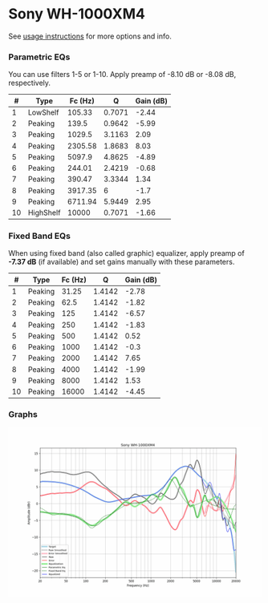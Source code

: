 # Sony WH-1000XM4
See [usage instructions](https://github.com/jaakkopasanen/AutoEq#usage) for more options and info.

### Parametric EQs
You can use filters 1-5 or 1-10. Apply preamp of -8.10 dB or -8.08 dB, respectively.

|   # | Type      |   Fc (Hz) |      Q |   Gain (dB) |
|-----|-----------|-----------|--------|-------------|
|   1 | LowShelf  |    105.33 | 0.7071 |       -2.44 |
|   2 | Peaking   |    139.5  | 0.9642 |       -5.99 |
|   3 | Peaking   |   1029.5  | 3.1163 |        2.09 |
|   4 | Peaking   |   2305.58 | 1.8683 |        8.03 |
|   5 | Peaking   |   5097.9  | 4.8625 |       -4.89 |
|   6 | Peaking   |    244.01 | 2.4219 |       -0.68 |
|   7 | Peaking   |    390.47 | 3.3344 |        1.34 |
|   8 | Peaking   |   3917.35 | 6      |       -1.7  |
|   9 | Peaking   |   6711.94 | 5.9449 |        2.95 |
|  10 | HighShelf |  10000    | 0.7071 |       -1.66 |

### Fixed Band EQs
When using fixed band (also called graphic) equalizer, apply preamp of **-7.37 dB** (if available) and set gains manually with these parameters.

|   # | Type    |   Fc (Hz) |      Q |   Gain (dB) |
|-----|---------|-----------|--------|-------------|
|   1 | Peaking |     31.25 | 1.4142 |       -2.78 |
|   2 | Peaking |     62.5  | 1.4142 |       -1.82 |
|   3 | Peaking |    125    | 1.4142 |       -6.57 |
|   4 | Peaking |    250    | 1.4142 |       -1.83 |
|   5 | Peaking |    500    | 1.4142 |        0.52 |
|   6 | Peaking |   1000    | 1.4142 |       -0.3  |
|   7 | Peaking |   2000    | 1.4142 |        7.65 |
|   8 | Peaking |   4000    | 1.4142 |       -1.99 |
|   9 | Peaking |   8000    | 1.4142 |        1.53 |
|  10 | Peaking |  16000    | 1.4142 |       -4.45 |

### Graphs
![](./Sony%20WH-1000XM4.png)
